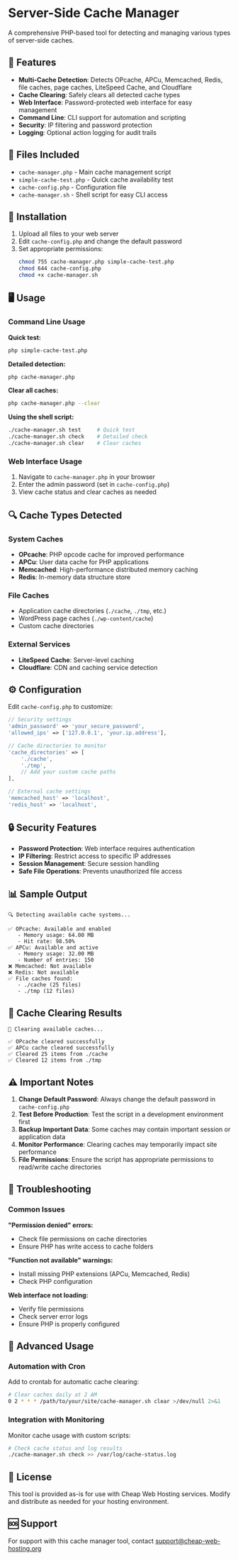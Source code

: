 # Server-Side Cache Manager

A comprehensive PHP-based tool for detecting and managing various types of server-side caches.

## 🚀 Features

- **Multi-Cache Detection**: Detects OPcache, APCu, Memcached, Redis, file caches, page caches, LiteSpeed Cache, and Cloudflare
- **Cache Clearing**: Safely clears all detected cache types
- **Web Interface**: Password-protected web interface for easy management
- **Command Line**: CLI support for automation and scripting
- **Security**: IP filtering and password protection
- **Logging**: Optional action logging for audit trails

## 📁 Files Included

- `cache-manager.php` - Main cache management script
- `simple-cache-test.php` - Quick cache availability test
- `cache-config.php` - Configuration file
- `cache-manager.sh` - Shell script for easy CLI access

## 🔧 Installation

1. Upload all files to your web server
2. Edit `cache-config.php` and change the default password
3. Set appropriate permissions:
   ```bash
   chmod 755 cache-manager.php simple-cache-test.php
   chmod 644 cache-config.php
   chmod +x cache-manager.sh
   ```

## 🖥️ Usage

### Command Line Usage

**Quick test:**
```bash
php simple-cache-test.php
```

**Detailed detection:**
```bash
php cache-manager.php
```

**Clear all caches:**
```bash
php cache-manager.php --clear
```

**Using the shell script:**
```bash
./cache-manager.sh test     # Quick test
./cache-manager.sh check    # Detailed check
./cache-manager.sh clear    # Clear caches
```

### Web Interface Usage

1. Navigate to `cache-manager.php` in your browser
2. Enter the admin password (set in `cache-config.php`)
3. View cache status and clear caches as needed

## 🔍 Cache Types Detected

### System Caches
- **OPcache**: PHP opcode cache for improved performance
- **APCu**: User data cache for PHP applications
- **Memcached**: High-performance distributed memory caching
- **Redis**: In-memory data structure store

### File Caches
- Application cache directories (`./cache`, `./tmp`, etc.)
- WordPress page caches (`./wp-content/cache`)
- Custom cache directories

### External Services
- **LiteSpeed Cache**: Server-level caching
- **Cloudflare**: CDN and caching service detection

## ⚙️ Configuration

Edit `cache-config.php` to customize:

```php
// Security settings
'admin_password' => 'your_secure_password',
'allowed_ips' => ['127.0.0.1', 'your.ip.address'],

// Cache directories to monitor
'cache_directories' => [
    './cache',
    './tmp',
    // Add your custom cache paths
],

// External cache settings
'memcached_host' => 'localhost',
'redis_host' => 'localhost',
```

## 🔒 Security Features

- **Password Protection**: Web interface requires authentication
- **IP Filtering**: Restrict access to specific IP addresses
- **Session Management**: Secure session handling
- **Safe File Operations**: Prevents unauthorized file access

## 📊 Sample Output

```
🔍 Detecting available cache systems...

✅ OPcache: Available and enabled
   - Memory usage: 64.00 MB
   - Hit rate: 98.50%
✅ APCu: Available and active
   - Memory usage: 32.00 MB
   - Number of entries: 150
❌ Memcached: Not available
❌ Redis: Not available
✅ File caches found:
   - ./cache (25 files)
   - ./tmp (12 files)
```

## 🧹 Cache Clearing Results

```
🧹 Clearing available caches...

✅ OPcache cleared successfully
✅ APCu cache cleared successfully
✅ Cleared 25 items from ./cache
✅ Cleared 12 items from ./tmp
```

## ⚠️ Important Notes

1. **Change Default Password**: Always change the default password in `cache-config.php`
2. **Test Before Production**: Test the script in a development environment first
3. **Backup Important Data**: Some caches may contain important session or application data
4. **Monitor Performance**: Clearing caches may temporarily impact site performance
5. **File Permissions**: Ensure the script has appropriate permissions to read/write cache directories

## 🔧 Troubleshooting

### Common Issues

**"Permission denied" errors:**
- Check file permissions on cache directories
- Ensure PHP has write access to cache folders

**"Function not available" warnings:**
- Install missing PHP extensions (APCu, Memcached, Redis)
- Check PHP configuration

**Web interface not loading:**
- Verify file permissions
- Check server error logs
- Ensure PHP is properly configured

## 🚀 Advanced Usage

### Automation with Cron

Add to crontab for automatic cache clearing:
```bash
# Clear caches daily at 2 AM
0 2 * * * /path/to/your/site/cache-manager.sh clear >/dev/null 2>&1
```

### Integration with Monitoring

Monitor cache usage with custom scripts:
```bash
# Check cache status and log results
./cache-manager.sh check >> /var/log/cache-status.log
```

## 📝 License

This tool is provided as-is for use with Cheap Web Hosting services. Modify and distribute as needed for your hosting environment.

## 🆘 Support

For support with this cache manager tool, contact support@cheap-web-hosting.org
